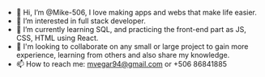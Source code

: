 - 👋 Hi, I’m @Mike-506, I love making apps and webs that make life easier.
- 👀 I’m interested in full stack developer.
- 🌱 I’m currently learning SQL, and practicing the front-end part as JS, CSS, HTML using React.
- 💞️ I'm looking to collaborate on any small or large project to gain more experience, learning from others and also share my knowledge.
- 📫 How to reach me: mvegar94@gmail.com or +506 86841885

<!---
Mike-506/Mike-506 is a ✨ special ✨ repository because its `README.md` (this file) appears on your GitHub profile.
You can click the Preview link to take a look at your changes.
--->
